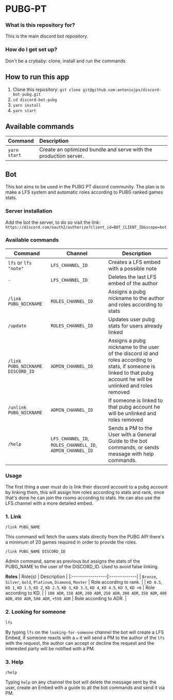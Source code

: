 # PUBG-PT

### What is this repository for?

This is the main discord bot repository.

### How do I get set up?

Don't be a crybaby: clone, install and run the commands

## How to run this app

1. Clone this repository: `git clone git@github.com:antoniojps/discord-bot-pubg.git`
2. `cd discord-bot-pubg`
3. `yarn install`
4. `yarn start`

## Available commands

| Command      | Description                                                      |
| :----------- | :--------------------------------------------------------------- |
| `yarn start` | Create an optimized bundle and serve with the production server. |

## Bot

This bot aims to be used in the PUBG PT discord community. The plan is to make a LFS system and automatic roles according to PUBG ranked games stats.

### Server installation

Add the bot the server, to do so visit the link: `https://discord.com/oauth2/authorize?client_id=BOT_CLIENT_ID&scope=bot`

### Available commands

| Command                          | Channel            | Description                                                                                                                                                         |
|----------------------------------|--------------------|---------------------------------------------------------------------------------------------------------------------------------------------------------------------|
| `lfs` or `lfs "note"`            | `LFS_CHANNEL_ID`   | Creates a LFS embed with a possible note                                                                                                                                                |
| `-`                              | `LFS_CHANNEL_ID`   | Deletes the last LFS embed of the author                                                                                                                            |
| `/link PUBG_NICKNAME`            | `ROLES_CHANNEL_ID` | Assigns a pubg nickname to the author and roles according to stats                                                                                                  |
| `/update`                        | `ROLES_CHANNEL_ID` | Updates user pubg stats for users already linked                                                                                                                    |
| `/link PUBG_NICKNAME DISCORD_ID` | `ADMIN_CHANNEL_ID` | Assigns a pubg nickname to the user of the discord id and roles according to stats, if someone is linked to that pubg account he will be unlinked and roles removed |
| `/unlink PUBG_NICKNAME`          | `ADMIN_CHANNEL_ID` | If someone is linked to that pubg account he will be unlinked and roles removed                                                                                     |
| `/help`                          | `LFS_CHANNEL_ID`, `ROLES_CHANNELL_ID`, `ADMIN_CHANNEL_ID`      | Sends a PM to the User with a General Guide to the bot commands, or sends message with help commands.                       |

### Usage

The first thing a user must do is link their discord account to a pubg account by linking them, this will assign him roles according to stats and rank, once that's done he can join the rooms according to stats. He can also use the LFS channel with a more detailed embed.

### 1. Link

`/link PUBG_NAME`

This command will fetch the users stats directly from the PUBG API there's a minimum of 20 games required in order to provide the roles.

`/link PUBG_NAME DISCORD_ID`

Admin command, same as previous but assigns the stats of the PUBG_NAME to the user of the DISCORD_ID. Used to avoid false linking.

**Roles**
| Role(s) | Description |
|:-----------------|:-------------|
| `Bronze`, `Silver`, `Gold`, `Platinum`, `Diamond`, `Master` | Role according to rank. |
| `KD 0.5`, `KD 1`, `KD 1.5`, `KD 2`, `KD 2.5`, `KD 3`, `KD 3.5`, `KD 4`, `KD 4.5`, `KD 5`, `KD +6` | Role according to KD. |
| `100 ADR`, `150 ADR`, `200 ADR`, `250 ADR`, `300 ADR`, `350 ADR`, `400 ADR`, `450 ADR`, `500 ADR`, `+550 ADR` | Role according to ADR. |

### 2. Looking for someone

`lfs`

By typing `lfs` on the `looking-for-someone` channel the bot will create a LFS Embed, if someone reacts with a `✉️` it will send a PM to the author of the `lfs` with the request, the author can accept or decline the request and the interested party will be notified with a PM.

### 3. Help

`/help`

Typing `help` on any channel the bot will delete the message sent by the user, create an Embed with a guide to all the bot commands and send it via PM.
